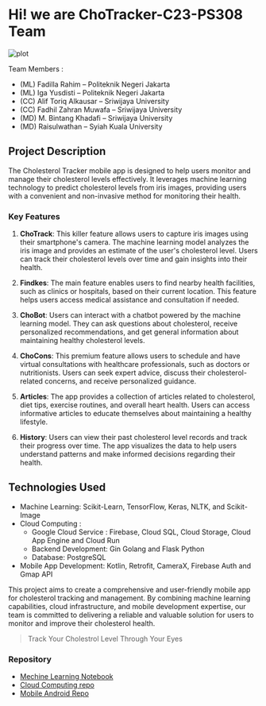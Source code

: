 # Hi! we are ChoTracker-C23-PS308 Team

![plot]([./chotracker.png](https://storage.googleapis.com/dev-chotracker-image/chotracker.png))

Team Members : 
- (ML) Fadilla Rahim – Politeknik Negeri Jakarta 
- (ML) Iga Yusdisti – Politeknik Negeri Jakarta
- (CC) Alif Toriq Alkausar – Sriwijaya University 
- (CC) Fadhil Zahran Muwafa – Sriwijaya University 
- (MD) M. Bintang Khadafi – Sriwijaya University
- (MD) Raisulwathan – Syiah Kuala University 

## Project Description

The Cholesterol Tracker mobile app is designed to help users monitor and manage their cholesterol levels effectively. It leverages machine learning technology to predict cholesterol levels from iris images, providing users with a convenient and non-invasive method for monitoring their health.

### Key Features

1. **ChoTrack**: This killer feature allows users to capture iris images using their smartphone's camera. The machine learning model analyzes the iris image and provides an estimate of the user's cholesterol level. Users can track their cholesterol levels over time and gain insights into their health.

2. **Findkes**: The main feature enables users to find nearby health facilities, such as clinics or hospitals, based on their current location. This feature helps users access medical assistance and consultation if needed.

3. **ChoBot**: Users can interact with a chatbot powered by the machine learning model. They can ask questions about cholesterol, receive personalized recommendations, and get general information about maintaining healthy cholesterol levels.

4. **ChoCons**: This premium feature allows users to schedule and have virtual consultations with healthcare professionals, such as doctors or nutritionists. Users can seek expert advice, discuss their cholesterol-related concerns, and receive personalized guidance.

5. **Articles**: The app provides a collection of articles related to cholesterol, diet tips, exercise routines, and overall heart health. Users can access informative articles to educate themselves about maintaining a healthy lifestyle.

6. **History**: Users can view their past cholesterol level records and track their progress over time. The app visualizes the data to help users understand patterns and make informed decisions regarding their health.


## Technologies Used
- Machine Learning: Scikit-Learn, TensorFlow, Keras, NLTK, and Scikit-Image
- Cloud Computing :
  - Google Cloud Service : Firebase, Cloud SQL, Cloud Storage, Cloud App Engine and Cloud Run
  - Backend Development: Gin Golang and Flask Python
  - Database: PostgreSQL
- Mobile App Development: Kotlin, Retrofit, CameraX, Firebase Auth and Gmap API

This project aims to create a comprehensive and user-friendly mobile app for cholesterol tracking and management. By combining machine learning capabilities, cloud infrastructure, and mobile development expertise, our team is committed to delivering a reliable and valuable solution for users to monitor and improve their cholesterol health.

> Track Your Cholestrol Level Through Your Eyes

### Repository 
- [Mechine Learning Notebook](https://github.com/ChoTracker-C23-PS308/ChoTracker-ML)
- [Cloud Computing repo](https://github.com/ChoTracker-C23-PS308/ChoTracker-CC)
- [Mobile Android Repo](https://github.com/ChoTracker-C23-PS308/ChoTracker-MD)
